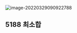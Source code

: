 ![image-20220329090922788](C:%5CUsers%5Cstar3%5CAppData%5CRoaming%5CTypora%5Ctypora-user-images%5Cimage-20220329090922788.png)



## 5188 최소합